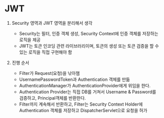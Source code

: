 # JWT

1. Security 영역과 JWT 영역을 분리해서 생각
   - Security는 필터, 인증 객체 생성, Security Context에 인증 객체를 저장하는 로직을 제공
   - JWT는 토큰 인코딩 관련 라이브러리이며, 토큰의 생성 또는 토큰 검증을 할 수 있는 로직을 직접 구현해야 함

2. 진행 순서
   - Filter가 Request(요청)을 낚아챔
   - UsernamePasswordToken과 Authentication 객체를 만듦
   - AuthenticationManager가 AuthenticationProvider에게 위임을 한다. 
   - Authentication Provider는 직접 DB를 거쳐서 Username & Password를 검증하고, Principal객체를 반환한다.
   - Filter까지 계속해서 반환하고, Filter는 Security Context Holder에 Authentication 객체를 저장하고 DispatcherServlet으로 요청을 허가



